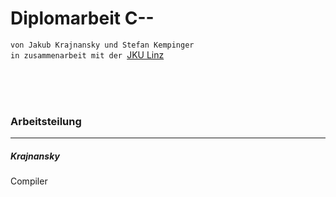 <p align="center">

# Diplomarbeit C--

`von Jakub Krajnansky und Stefan Kempinger`  
`in zusammenarbeit mit der `[JKU Linz](ssw.jku.at)

<p>
<br>
<br>
<br>

### Arbeitsteilung  

---
##### Krajnansky
Compiler
